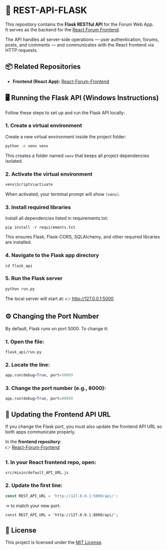 # 🧩 REST-API-FLASK

This repository contains the **Flask RESTful API** for the Forum Web App.  
It serves as the backend for the [React Forum Frontend](https://github.com/banfstory/React-Forum-Frontend).

The API handles all server-side operations — user authentication, forums, posts, and comments — and communicates with the React frontend via HTTP requests.

## 📦 Related Repositories

- **Frontend (React App):** [React-Forum-Frontend](https://github.com/banfstory/React-Forum-Frontend)

## 🖥️ Running the Flask API (Windows Instructions)

Follow these steps to set up and run the Flask API locally:

### 1. Create a virtual environment
Create a new virtual environment inside the project folder:
```bash
python -m venv venv
```
This creates a folder named `venv` that keeps all project dependencies isolated.

### 2. Activate the virtual environment
```bash
venv\Scripts\activate
```
When activated, your terminal prompt will show `(venv)`.

### 3. Install required libraries
Install all dependencies listed in requirements.txt:
```
pip install -r requirements.txt
```
This ensures Flask, Flask-CORS, SQLAlchemy, and other required libraries are installed.

### 4. Navigate to the Flask app directory
```
cd flask_api
```

### 5. Run the Flask server
```
python run.py
```
The local server will start at:
👉 http://127.0.0.1:5000


## ⚙️ Changing the Port Number
By default, Flask runs on port 5000.
To change it:
### 1. Open the file:
```
flask_api/run.py
```
### 2. Locate the line:
```python
app.run(debug=True, port=5000)
```

### 3. Change the port number (e.g., 8000):
```python
app.run(debug=True, port=8000)
```

## 🔗 Updating the Frontend API URL
If you change the Flask port, you must also update the frontend API URL so both apps communicate properly.

In the **frontend repository**:  
👉 [React-Forum-Frontend](https://github.com/banfstory/React-Forum-Frontend)

### 1. In your React frontend repo, open:
```
src/mixin/default_API_URL.js
```
### 2. Update the first line:
```javascript
const REST_API_URL = 'http://127.0.0.1:5000/api/';
```
→ to match your new port:
```
const REST_API_URL = 'http://127.0.0.1:8000/api/';
```

## 📜 License
This project is licensed under the [MIT License](https://github.com/banfstory/Flask-Rest-API/blob/main/LICENSE).
